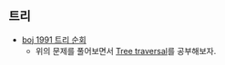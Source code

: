 ## 트리
- [boj 1991 트리 순회](https://www.acmicpc.net/problem/1991)
	- 위의 문제를 풀어보면서 [Tree traversal](obsidian://open?vault=TIL&file=Algorithm%2FBinary%20Tree%20(%EC%9D%B4%EC%A7%84%20%ED%8A%B8%EB%A6%AC))를 공부해보자.
